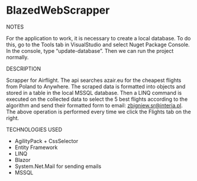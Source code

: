 # BlazedWebScrapper

NOTES

For the application to work, it is necessary to create a local database. To do this, go to the Tools tab in VisualStudio and select Nuget Package Console. In the console, type “update-database”. Then we can run the project normally.

DESCRIPTION

Scrapper for Airflight. The api searches azair.eu for the cheapest flights from Poland to Anywhere. The scraped data is formatted into objects and stored in a table in the local MSSQL database. Then a LINQ command is executed on the collected data to select the 5 best flights according to the algorithm and send their formatted form to email: zbigniew.sr@interia.pl. The above operation is performed every time we click the Flights tab on the right.

TECHNOLOGIES USED
- AgilityPack + CssSelector
- Entity Framework
- LINQ
- Blazor
- System.Net.Mail for sending emails
- MSSQL
